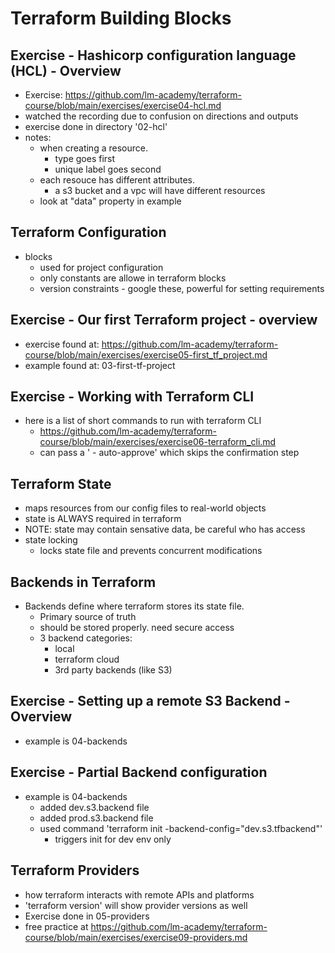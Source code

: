 # Terraform Building Blocks

## Exercise - Hashicorp configuration language (HCL) - Overview
- Exercise: https://github.com/lm-academy/terraform-course/blob/main/exercises/exercise04-hcl.md 
- watched the recording due to confusion on directions and outputs
- exercise done in directory '02-hcl'
- notes:
  * when creating a resource.
    - type goes first
    - unique label goes second
  * each resouce has different attributes. 
    - a s3 bucket and a vpc will have different resources
  * look at "data" property in example

## Terraform Configuration
- blocks
  * used for project configuration
  * only constants are allowe in terraform blocks
  * version constraints - google these, powerful for setting requirements

## Exercise - Our first Terraform project - overview
  - exercise found at: https://github.com/lm-academy/terraform-course/blob/main/exercises/exercise05-first_tf_project.md
  - example found at: 03-first-tf-project

## Exercise - Working with Terraform CLI
- here is a list of short commands to run with terraform CLI
  * https://github.com/lm-academy/terraform-course/blob/main/exercises/exercise06-terraform_cli.md
  * can pass a ' - auto-approve' which skips the confirmation step

## Terraform State
- maps resources from our config files to real-world objects
- state is ALWAYS required in terraform
- NOTE: state may contain sensative data, be careful who has access
- state locking
  * locks state file and prevents concurrent modifications

## Backends in Terraform
- Backends define where terraform stores its state file.
  * Primary source of truth
  * should be stored properly. need secure access
  * 3 backend categories:
    - local
    - terraform cloud
    - 3rd party backends (like S3)

## Exercise - Setting up a remote S3 Backend - Overview
- example is 04-backends

## Exercise - Partial Backend configuration
- example is 04-backends
  * added dev.s3.backend file
  * added prod.s3.backend file
  * used command 'terraform init -backend-config="dev.s3.tfbackend"'
    - triggers init for dev env only

## Terraform Providers
- how terraform interacts with remote APIs and platforms
- 'terraform version' will show provider versions as well
- Exercise done in 05-providers
- free practice at https://github.com/lm-academy/terraform-course/blob/main/exercises/exercise09-providers.md